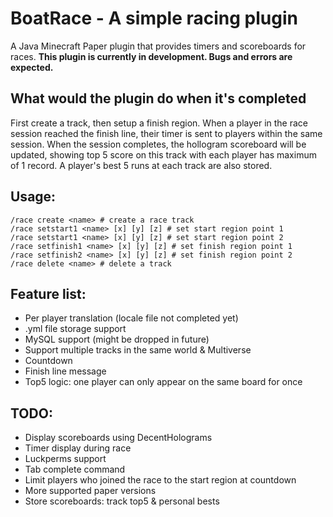# BoatRace - A simple racing plugin

A Java Minecraft Paper plugin that provides timers and scoreboards for races.
**This plugin is currently in development. Bugs and errors are expected.**
## What would the plugin do when it's completed
 First create a track, then setup a finish region. When a player in the race session reached the finish line, their timer is sent to players within the same session. When the session completes, the hollogram scoreboard will be updated, showing top 5 score on this track with each player has maximum of 1 record. A player's best 5 runs at each track are also stored.

## Usage:
    /race create <name> # create a race track
    /race setstart1 <name> [x] [y] [z] # set start region point 1
    /race setstart1 <name> [x] [y] [z] # set start region point 2
    /race setfinish1 <name> [x] [y] [z] # set finish region point 1
    /race setfinish2 <name> [x] [y] [z] # set finish region point 2
    /race delete <name> # delete a track
## Feature list:
 - Per player translation (locale file not completed yet)
 - .yml file storage support
 - MySQL support (might be dropped in future)
 - Support multiple tracks in the same world & Multiverse
 - Countdown
 - Finish line message
 - Top5 logic: one player can only appear on the same board for once
## TODO:
 - Display scoreboards using DecentHolograms
 - Timer display during race
 - Luckperms support
 - Tab complete command
 - Limit players who joined the race to the start region at countdown
 - More supported paper versions
 - Store scoreboards: track top5 & personal bests
